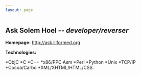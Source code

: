 ```yaml
---
layout: page
---
```


**Ask Solem Hoel**
*-- developer/reverser*
----

**Homepage:** http://ask.illformed.org

**Technologies:**

*ObjC
*C
*C++
*x86/PPC Asm
*Perl
*Python
*Unix
*TCP/IP
*Cocoa/Carbo
*XML/XHTML/HTML/CSS.
